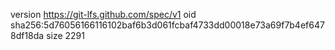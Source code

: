 version https://git-lfs.github.com/spec/v1
oid sha256:5d76056166116102baf6b3d061fcbaf4733dd00018e73a69f7b4ef6478df18da
size 2291
